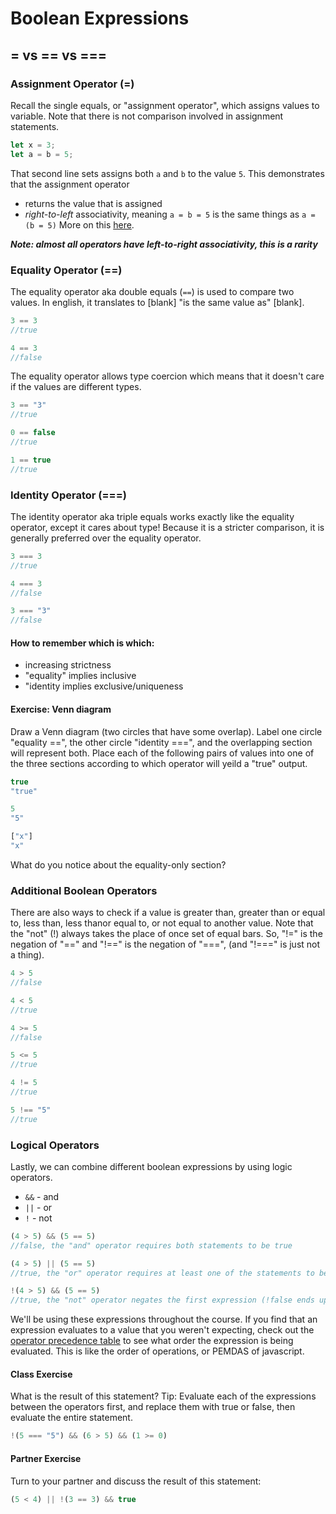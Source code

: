 # Boolean Expressions

## = vs == vs === 

### Assignment Operator (=)

Recall the single equals, or "assignment operator", which assigns values to variable. Note that there is not comparison involved in assignment statements.

```js
let x = 3;
let a = b = 5;
```

That second line sets assigns both `a` and `b` to the value `5`. 
This demonstrates that the assignment operator
* returns the value that is assigned 
* _right-to-left_ associativity, meaning `a = b = 5` is the same things as `a = (b = 5)`
More on this [here](https://developer.mozilla.org/en-US/docs/Web/JavaScript/Reference/Operators/Operator_Precedence#Associativity).

***Note: almost all operators have left-to-right associativity, this is a rarity***

### Equality Operator (==)

The equality operator aka double equals (`==`) is used to compare two values. In english, it translates to [blank] "is the same value as" [blank].

```js
3 == 3
//true

4 == 3
//false
```

The equality operator allows type coercion which means that it doesn't care if the values are different types.

```js
3 == "3"
//true

0 == false
//true

1 == true
//true
```

### Identity Operator (===)

The identity operator aka triple equals works exactly like the equality operator, except it cares about type! Because it is a stricter comparison, it is generally preferred over the equality operator. 

```js
3 === 3
//true

4 === 3
//false

3 === "3"
//false
```

#### How to remember which is which:
* increasing strictness
* "equality" implies inclusive
* "identity implies exclusive/uniqueness

#### Exercise: Venn diagram
Draw a Venn diagram (two circles that have some overlap). Label one circle "equality ==", the other circle "identity ===", and the overlapping section will represent both. Place each of the following pairs of values into one of the three sections according to which operator will yeild a "true" output.

```js
true
"true"

5
"5"

["x"]
"x"
```
What do you notice about the equality-only section?

### Additional Boolean Operators

There are also ways to check if a value is greater than, greater than or equal to, less than, less thanor equal to, or not equal to another value. Note that the "not" (!) always takes the place of once set of equal bars. So, "!=" is the negation of "==" and "!==" is the negation of "===", (and "!===" is just not a thing).

```js
4 > 5
//false

4 < 5
//true

4 >= 5
//false

5 <= 5
//true

4 != 5
//true

5 !== "5"
//true
```

### Logical Operators

Lastly, we can combine different boolean expressions by using logic operators.

* `&&` - and
* `||` - or
* `!` - not

```js
(4 > 5) && (5 == 5)
//false, the "and" operator requires both statements to be true

(4 > 5) || (5 == 5)
//true, the "or" operator requires at least one of the statements to be true

!(4 > 5) && (5 == 5)
//true, the "not" operator negates the first expression (!false ends up being true)
```

We'll be using these expressions throughout the course. If you find that an expression evaluates to a value that you weren't expecting, check out the [operator precedence table](https://developer.mozilla.org/en-US/docs/Web/JavaScript/Reference/Operators/Operator_Precedence#Table) to see what order the expression is being evaluated. This is like the order of operations, or PEMDAS of javascript. 

#### Class Exercise

What is the result of this statement? Tip: Evaluate each of the expressions between the operators first, and replace them with true or false, then evaluate the entire statement.

```js
!(5 === "5") && (6 > 5) && (1 >= 0)
```

#### Partner Exercise

Turn to your partner and discuss the result of this statement:

```js
(5 < 4) || !(3 == 3) && true
```
